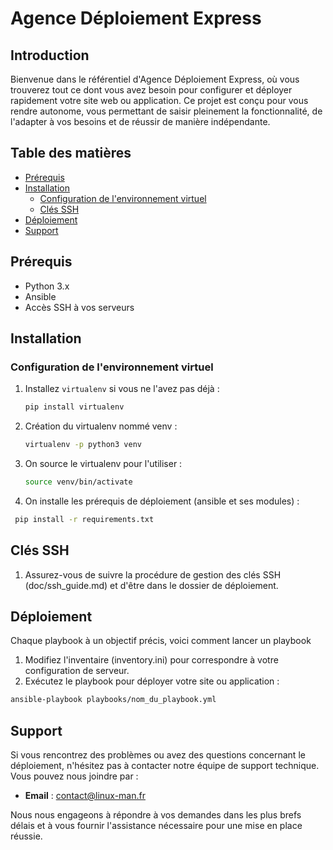 # Agence Déploiement Express

## Introduction

Bienvenue dans le référentiel d'Agence Déploiement Express, où vous trouverez tout ce dont vous avez besoin pour configurer et déployer rapidement votre site web ou application. Ce projet est conçu pour vous rendre autonome, vous permettant de saisir pleinement la fonctionnalité, de l'adapter à vos besoins et de réussir de manière indépendante.

## Table des matières

- [Prérequis](#prérequis)
- [Installation](#installation)
  - [Configuration de l'environnement virtuel](#configuration-de-lenvironnement-virtuel)
  - [Clés SSH](#clés-ssh)
- [Déploiement](#déploiement)
- [Support](#support)

## Prérequis

- Python 3.x
- Ansible
- Accès SSH à vos serveurs

## Installation

### Configuration de l'environnement virtuel

1. Installez `virtualenv` si vous ne l'avez pas déjà :

   ```bash
   pip install virtualenv
   ```
2. Création du virtualenv nommé venv :
   ```bash
   virtualenv -p python3 venv
   ```
3. On source le virtualenv pour l'utiliser :

   ```bash
   source venv/bin/activate
   ```
4. On installe les prérequis de déploiement (ansible et ses modules) :

  ```bash
   pip install -r requirements.txt
   ```

## Clés SSH

1. Assurez-vous de suivre la procédure de gestion des clés SSH (doc/ssh_guide.md) et d'être dans le dossier de déploiement.

## Déploiement

Chaque playbook à un objectif précis, voici comment lancer un playbook

1. Modifiez l'inventaire (inventory.ini) pour correspondre à votre configuration de serveur.
2. Exécutez le playbook pour déployer votre site ou application :
```bash
ansible-playbook playbooks/nom_du_playbook.yml
```

## Support

Si vous rencontrez des problèmes ou avez des questions concernant le déploiement, n'hésitez pas à contacter notre équipe de support technique. Vous pouvez nous joindre par :

- **Email** : contact@linux-man.fr

Nous nous engageons à répondre à vos demandes dans les plus brefs délais et à vous fournir l'assistance nécessaire pour une mise en place réussie.
